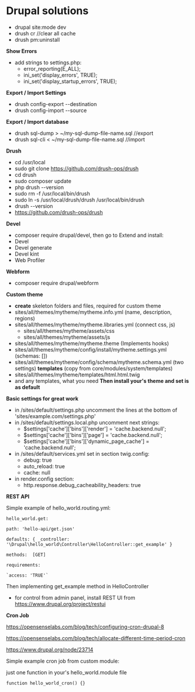 # Drupal solutions

- drupal site:mode dev
- drush cr //clear all cache
- drush pm:uninstall <module>

**Show Errors**
- add strings to settings.php:
  - error_reporting(E_ALL);
  - ini_set('display_errors', TRUE);
  - ini_set('display_startup_errors', TRUE);

**Export / Import Settings**
- drush config-export --destination <folder>
- drush config-import --source <folder>

**Export / Import database**
- drush sql-dump > ~/my-sql-dump-file-name.sql //export
- drush sql-cli < ~/my-sql-dump-file-name.sql //import


**Drush**
- cd /usr/local
- sudo git clone https://github.com/drush-ops/drush
- cd drush
- sudo composer update
- php drush --version
- sudo rm -f /usr/local/bin/drush
- sudo ln -s /usr/local/drush/drush /usr/local/bin/drush
- drush --version
- https://github.com/drush-ops/drush

**Devel**
- composer require drupal/devel, then go to Extend and install:
- Devel
- Devel generate
- Devel kint
- Web Profiler

**Webform**
- composer require drupal/webform

**Custom theme**
- **create** skeleton folders and files, required for custom theme
- sites/all/themes/mytheme/mytheme.info.yml (name, description, regions)
- sites/all/themes/mytheme/mytheme.libraries.yml (connect css, js)
  - sites/all/themes/mytheme/assets/css
  - sites/all/themes/mytheme/assets/js
- sites/all/themes/mytheme/mytheme.theme (Implements hooks)
- sites/all/themes/mytheme/config/install/mytheme.settings.yml (schemas: [])
- sites/all/themes/mytheme/config/schema/mytheme.schema.yml (two settings)
**templates**
(copy from core/modules/system/templates)
- sites/all/themes/mytheme/templates/html.html.twig
- and any templates, what you need
**Then install your's theme and set is as default**

**Basic settings for great work**
- in /sites/default/settings.php uncomment the lines at the bottom of 'sites/example.com/settings.php'
- in /sites/default/settings.local.php uncomment next strings:
  - $settings['cache']['bins']['render'] = 'cache.backend.null';
  - $settings['cache']['bins']['page'] = 'cache.backend.null';
  - $settings['cache']['bins']['dynamic_page_cache'] = 'cache.backend.null';
- in /sites/default/services.yml set in section twig.config:
  - debug: true
  - auto_reload: true
  - cache: null
- in render.config section:
  - http.response.debug_cacheability_headers: true
  
**REST API**

Simple example of hello_world.routing.yml:

`hello_world.get:`

  `path: 'hello-api/get.json'`
  
  `defaults: { _controller: '\Drupal\hello_world\Controller\HelloController::get_example' }`
  
  `methods:  [GET]`
  
  `requirements:`
  
    `access: 'TRUE'`
    
Then implementing get_example method in HelloController

- for control from admin panel, install REST UI from https://www.drupal.org/project/restui

**Cron Job**

https://opensenselabs.com/blog/tech/configuring-cron-drupal-8

https://opensenselabs.com/blog/tech/allocate-different-time-period-cron

https://www.drupal.org/node/23714

Simple example cron job from custom module:

just one function in your's hello_world.module file

`function hello_world_cron() {}`
